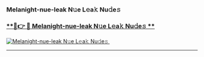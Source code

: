 ### Melanight-nue-leak N𝚞e L𝚎a𝚔 Nu𝚍e𝚜   

### [ **🔗👉 🔴 Melanight-nue-leak N𝚞e L𝚎a𝚔 Nu𝚍e𝚜 **](https://taap.it/xNRuk4)  

[![Melanight-nue-leak N𝚞e L𝚎a𝚔 Nu𝚍e𝚜 ](https://i.imgur.com/0qMVB7G.gif)](https://taap.it/xNRuk4)  

___  
